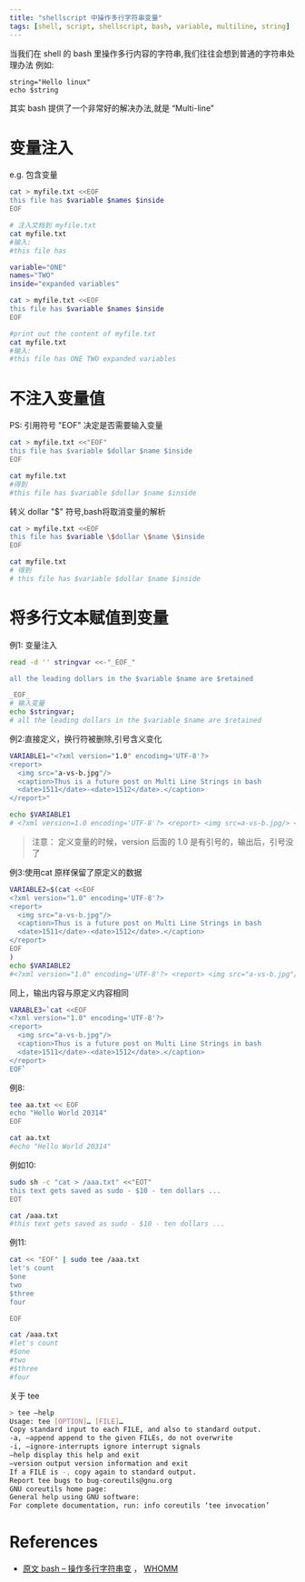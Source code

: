 ```yaml
---
title: "shellscript 中操作多行字符串变量"
tags: [shell, script, shellscript, bash, variable, multiline, string]
---
```


当我们在 shell 的 bash 里操作多行内容的字符串,我们往往会想到普通的字符串处理办法 例如:

```text
string="Hello linux"
echo $string
```

其实 bash 提供了一个非常好的解决办法,就是 “Multi-line”

# 变量注入

e.g. 包含变量

```sh
cat > myfile.txt <<EOF
this file has $variable $names $inside
EOF

# 注入文档到 myfile.txt
cat myfile.txt
#输入:
#this file has

variable="ONE"
names="TWO"
inside="expanded variables"

cat > myfile.txt <<EOF
this file has $variable $names $inside
EOF

#print out the content of myfile.txt
cat myfile.txt
#输入:
#this file has ONE TWO expanded variables
```

# 不注入变量值

PS: 引用符号 "EOF" 决定是否需要输入变量

```sh
cat > myfile.txt <<"EOF"
this file has $variable $dollar $name $inside
EOF

cat myfile.txt
#得到
#this file has $variable $dollar $name $inside
```

转义 dollar "$" 符号,bash将取消变量的解析

```sh
cat > myfile.txt <<EOF
this file has $variable \$dollar \$name \$inside
EOF

cat myfile.txt
# 得到
# this file has $variable $dollar $name $inside
```

# 将多行文本赋值到变量

例1: 变量注入

```sh
read -d '' stringvar <<-"_EOF_"

all the leading dollars in the $variable $name are $retained

_EOF_
# 输入变量
echo $stringvar;
# all the leading dollars in the $variable $name are $retained
```

例2:直接定义，换行符被删除,引号含义变化

```sh
VARIABLE1="<?xml version="1.0" encoding='UTF-8'?>
<report>
  <img src="a-vs-b.jpg"/>
  <caption>Thus is a future post on Multi Line Strings in bash
  <date>1511</date>-<date>1512</date>.</caption>
</report>"

echo $VARIABLE1
# <?xml version=1.0 encoding='UTF-8'?> <report> <img src=a-vs-b.jpg/> <caption>Thus is a future post on Multi Line Strings in bash <date>1511</date>-<date>1512</date>.</caption> </report>
```

> 注意： 定义变量的时候，version 后面的 1.0 是有引号的，输出后，引号没了

例3:使用cat 原样保留了原定义的数据

```sh
VARIABLE2=$(cat <<EOF
<?xml version="1.0" encoding='UTF-8'?>
<report>
  <img src="a-vs-b.jpg"/>
  <caption>Thus is a future post on Multi Line Strings in bash
  <date>1511</date>-<date>1512</date>.</caption>
</report>
EOF
)
echo $VARIABLE2
#<?xml version="1.0" encoding='UTF-8'?> <report> <img src="a-vs-b.jpg"/> <caption>Thus is a future post on Multi Line Strings in bash <date>1511</date>-<date>1512</date>.</caption> </report>
```

同上，输出内容与原定义内容相同

```sh
VARABLE3=`cat <<EOF
<?xml version="1.0" encoding='UTF-8'?>
<report>
  <img src="a-vs-b.jpg"/>
  <caption>Thus is a future post on Multi Line Strings in bash
  <date>1511</date>-<date>1512</date>.</caption>
</report>
EOF`
```

例8:

```sh
tee aa.txt << EOF
echo "Hello World 20314"
EOF

cat aa.txt
#echo "Hello World 20314"
```

例如10:

```sh
sudo sh -c "cat > /aaa.txt" <<"EOT"
this text gets saved as sudo - $10 - ten dollars ...
EOT

cat /aaa.txt
#this text gets saved as sudo - $10 - ten dollars ...
```

例11:

```sh
cat << "EOF" | sudo tee /aaa.txt
let's count
$one
two
$three
four

EOF

cat /aaa.txt
#let's count
#$one
#two
#$three
#four
```

关于 tee

```sh
> tee –help
Usage: tee [OPTION]… [FILE]…
Copy standard input to each FILE, and also to standard output.
-a, –append append to the given FILEs, do not overwrite
-i, –ignore-interrupts ignore interrupt signals
–help display this help and exit
–version output version information and exit
If a FILE is -, copy again to standard output.
Report tee bugs to bug-coreutils@gnu.org
GNU coreutils home page:
General help using GNU software:
For complete documentation, run: info coreutils ‘tee invocation’
```

# References

* [原文 bash – 操作多行字符串变](https://whatua.com/2018/02/24/unix-bash-%E6%93%8D%E4%BD%9C%E5%A4%9A%E8%A1%8C%E5%AD%97%E7%AC%A6%E4%B8%B2%E5%8F%98%E9%87%8F/) ， [WHOMM](https://whatua.com/author/mxroot/)

